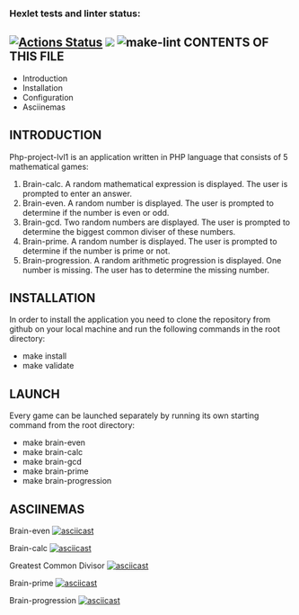 ### Hexlet tests and linter status:
[![Actions Status](https://github.com/Ideriglazov/php-project-lvl1/workflows/hexlet-check/badge.svg)](https://github.com/Ideriglazov/php-project-lvl1/actions)
<a href="https://codeclimate.com/github/codeclimate/codeclimate/maintainability"><img src="https://api.codeclimate.com/v1/badges/a99a88d28ad37a79dbf6/maintainability" /></a>
![make-lint](https://github.com/Ideriglazov/php-project-lvl1/actions/workflows/make-lint.yml/badge.svg)
CONTENTS OF THIS FILE
---------------------

 * Introduction
 * Installation
 * Configuration
 * Asciinemas
 
 INTRODUCTION
 ------------
 
 Php-project-lvl1 is an application written in PHP language that consists of
 5 mathematical games:
 1. Brain-calc. A random mathematical expression is displayed. The user is prompted to enter an answer.
 2. Brain-even. A random number is displayed. The user is prompted to determine if the number is even or odd.
 3. Brain-gcd.  Two random numbers are displayed. The user is prompted to determine the biggest common diviser of these numbers.
 4. Brain-prime. A random number is displayed. The user is prompted to determine if the number is prime or not.
 5. Brain-progression. A random arithmetic progression is displayed. One number is missing. The user has to determine the missing number.
 
 INSTALLATION
 -------------
  
 In order to install the application you need to clone the repository from github on your local machine and
 run the following commands in the root directory:
 * make install
 * make validate
 
 LAUNCH
 ------
   
 Every game can be launched separately by running its own starting command from the root directory:
 * make brain-even
 * make brain-calc
 * make brain-gcd
 * make brain-prime
 * make brain-progression
 
 ASCIINEMAS
 ----------
 
 Brain-even
 [![asciicast](https://asciinema.org/a/bh0VjxsSzk3tTOSnbcShuzgJm.svg)](https://asciinema.org/a/bh0VjxsSzk3tTOSnbcShuzgJm)


 Brain-calc
 [![asciicast](https://asciinema.org/a/7b0I3ZCcc141X5DBouxe36Xoc.svg)](https://asciinema.org/a/7b0I3ZCcc141X5DBouxe36Xoc)
 
 Greatest Common Divisor
 [![asciicast](https://asciinema.org/a/aOHRo2hoqZEpqyQ1rkAwd8FNK.svg)](https://asciinema.org/a/aOHRo2hoqZEpqyQ1rkAwd8FNK)
 
 
 Brain-prime
 [![asciicast](https://asciinema.org/a/0RmIgJaVFEiqiTvSSC8vnW1lV.svg)](https://asciinema.org/a/0RmIgJaVFEiqiTvSSC8vnW1lV)

 
 Brain-progression
 [![asciicast](https://asciinema.org/a/roylEy2ayHBLSqUrWEQeHUtR7.svg)](https://asciinema.org/a/roylEy2ayHBLSqUrWEQeHUtR7)